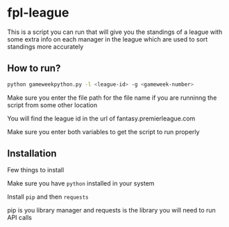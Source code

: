 # fpl-league
This is a script you can run that will give you the standings of a league with some extra info on each manager in the league which are used to sort standings more accurately

## How to run?
```sh
python gameweekpython.py -l <league-id> -g <gameweek-number>
```
Make sure you enter the file path for the file name if you are runninng the script from some other location

You will find the league id in the url of fantasy.premierleague.com

Make sure you enter both variables to get the script to run properly

## Installation
Few things to install

Make sure you have `python` installed in your system

Install `pip` and then `requests`

pip is you library manager and requests is the library you will need to run API calls

